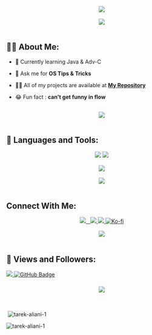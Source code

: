 <div align="center">
    <img src="https://readme-typing-svg.herokuapp.com/?font=Righteous&size=35&center=true&vCenter=true&width=500&height=70&duration=4000&lines=Hi+There!+👋;+I'm+ALPHA.DEV!+😎;&textColor=332E28" />
</div>


<br>
<div align="center">
    <img src="https://user-images.githubusercontent.com/73097560/115834477-dbab4500-a447-11eb-908a-139a6edaec5c.gif" />
</div>
<br>


## 🙋‍♂️ About Me:

- 🐍 Currently learning Java & Adv-C

- 💬 Ask me for **OS Tips & Tricks**

- 👨‍💻 All of my projects are available at **[My Repository](https://github.com/tarek-aliani-1?tab=repositories)**

- 😂 Fun fact : **can't get funny in flow**

<br>

<div align="center">
    <img src="https://user-images.githubusercontent.com/73097560/115834477-dbab4500-a447-11eb-908a-139a6edaec5c.gif" />
</div>

<br>

## 🚀 Languages and Tools:
<div align="center">
    <img src="https://skillicons.dev/icons?i=" />
    <img src="https://skillicons.dev/icons?i=" />
    <br>
</div>

<br>

<div align="center">
    <img src="https://user-images.githubusercontent.com/73097560/115834477-dbab4500-a447-11eb-908a-139a6edaec5c.gif" />
</div>


<br>
<div align="center">
    <img src="https://user-images.githubusercontent.com/73097560/115834477-dbab4500-a447-11eb-908a-139a6edaec5c.gif" />
</div>
<br>


##  Connect With Me:
<div align="center">
  <a href="" target="_blank">
    <img src="https://img.shields.io/badge/LinkedIn-0077B5?style=for-the-badge&logo=linkedin&logoColor=white" target="_blank" />
  </a>
  <a href="alphafreecs23@gmail.com">   

<img src="https://img.shields.io/badge/Gmail-333333?style=for-the-badge&logo=gmail&logoColor=red"/>
  </a>
  <a href="YOUR_PORTFOLIO_WEBSITE_URL">  <img src="https://img.shields.io/badge/Portfolio-0077B5?style=for-the-badge&logoColor=white" />
  </a>
  <a href="https://ko-fi.com/T6T310VS8E">
    <img src="https://ko-fi.com/img/githubbutton_sm.svg" alt="Ko-fi" />
  </a>
</div>


<br>
<div align="center">
    <img src="https://user-images.githubusercontent.com/73097560/115834477-dbab4500-a447-11eb-908a-139a6edaec5c.gif" />
</div>
<br>


## 💜 Views and Followers:

<a href="https://github.com/NehalElsamoly/github-profile-views-counter">
    <img src="https://komarev.com/ghpvc/?username=NehalElsamoly">
</a>
<a href="https://github.com/NehalElsamoly?tab=followers"><img src="https://img.shields.io/github/followers/NehalElsamoly?label=Followers&style=social" alt="GitHub Badge"></a>
<h3 align="center">
    <img src="https://readme-typing-svg.herokuapp.com/?font=Righteous&size=25&center=true&vCenter=true&width=500&height=70&duration=4000&lines=Thanks+for+visiting!+❤️;+Shoot+me+a+message+on+Linkedin!;I'm+Long+Life+Learner">
</h3>

<br/>



<p>&nbsp;<img align="center" src="https://github-readme-stats.vercel.app/api?username=tarek-aliani-1&show_icons=true&locale=en" alt="tarek-aliani-1" /></p>

<p><img align="center" src="https://github-readme-streak-stats.herokuapp.com/?user=tarek-aliani-1&" alt="tarek-aliani-1" /></p>
